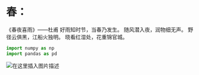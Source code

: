 # 春：

《春夜喜雨》——杜甫
好雨知时节，当春乃发生。
随风潜入夜，润物细无声。
野径云俱黑，江船火独明。
晓看红湿处，花重锦官城。

```python
import numpy as np
import pandas as pd 
```


![在这里插入图片描述](https://img-blog.csdnimg.cn/92944d5ad44b4536a6f7a9c7a1705c67.png)